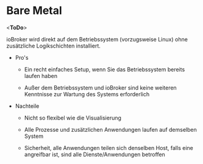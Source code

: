 # Bare Metal

<**ToDo**>

ioBroker wird direkt auf dem Betriebssystem (vorzugsweise Linux) ohne zusätzliche Logikschichten installiert.

* Pro's

  * Ein recht einfaches Setup, wenn Sie das Betriebssystem bereits laufen haben

  * Außer dem Betriebssystem und ioBroker sind keine weiteren Kenntnisse zur Wartung des Systems erforderlich

* Nachteile

  * Nicht so flexibel wie die Visualisierung

  * Alle Prozesse und zusätzlichen Anwendungen laufen auf demselben System

  * Sicherheit, alle Anwendungen teilen sich denselben Host, falls eine angreifbar ist, sind alle Dienste/Anwendungen betroffen
  